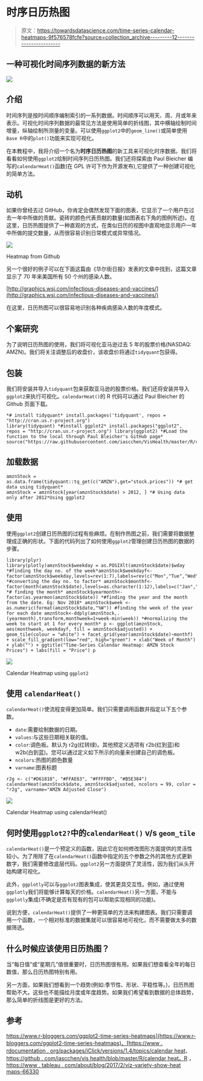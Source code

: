 # 时序日历热图

> 原文：<https://towardsdatascience.com/time-series-calendar-heatmaps-9f576578fcfe?source=collection_archive---------12----------------------->

## 一种可视化时间序列数据的新方法

![](img/2bfb20619161e45d2f77e287c96b96f8.png)

## 介绍

时间序列是按时间顺序编制索引的一系列数据。时间顺序可以用天、周、月或年来表示。可视化时间序列数据的最常见方法是使用简单的折线图，其中横轴绘制时间增量，纵轴绘制所测量的变量。可以使用`ggplot2`中的`geom_line()`或简单使用`Base R`中的`plot()`功能来实现可视化。

在本教程中，我将介绍一个名为**时序日历热图**的新工具来可视化时序数据。我们将看看如何使用`ggplot2`绘制时间序列日历热图。我们还将探索由 Paul Bleicher 编写的`calendarHeat()`函数(在 GPL 许可下作为开源发布),它提供了一种创建可视化的简单方法。

## 动机

如果你曾经去过 GitHub，你肯定会偶然发现下面的图表，它显示了一个用户在过去一年中所做的贡献。瓷砖的颜色代表贡献的数量(如图表右下角的图例所述)。在这里，日历热图提供了一种直观的方式，在类似日历的视图中直观地显示用户一年中所做的提交数量，从而很容易识别日常模式或异常情况。

![](img/39c953cab87c8c4e07493269d9f8f3f5.png)

Heatmap from Github

另一个很好的例子可以在下面这篇由《华尔街日报》发表的文章中找到，这篇文章显示了 70 年来美国所有 50 个州的感染人数。

[http://graphics.wsj.com/infectious-diseases-and-vaccines/](http://graphics.wsj.com/infectious-diseases-and-vaccines/)

在这里，日历热图可以很容易地识别各种疾病感染人数的年度模式。

## 个案研究

为了说明日历热图的使用，我们将可视化亚马逊过去 5 年的股票价格(NASDAQ: AMZN)。我们将关注调整后的收盘价，该收盘价将通过`tidyquant`包获得。

## 包装

我们将安装并导入`tidyquant`包来获取亚马逊的股票价格。我们还将安装并导入`ggplot2`来执行可视化。`calendarHeat()`的 R 代码可以通过 Paul Bleicher 的 Github 页面下载。

```
*# install tidyquant* install.packages('tidyquant', repos = "http://cran.us.r-project.org")
library(tidyquant) *#install ggplot2* install.packages("ggplot2", repos = "http://cran.us.r-project.org") library(ggplot2) *#Load the function to the local through Paul Bleicher's GitHub page* source("https://raw.githubusercontent.com/iascchen/VisHealth/master/R/calendarHeat.R")
```

## 加载数据

```
amznStock = as.data.frame(tidyquant::tq_get(c("AMZN"),get="stock.prices")) *# get data using tidyquant* 
amznStock = amznStock[year(amznStock$date) > 2012, ] *# Using data only after 2012*Using ggplot2
```

## **使用**

使用`ggplot2`创建日历热图的过程有些麻烦。在制作热图之前，我们需要将数据整理成正确的形状。下面的代码列出了如何使用`ggplot2`管理创建日历热图的数据的步骤。

```
library(plyr)
library(plotly)amznStock$weekday = as.POSIXlt(amznStock$date)$wday *#finding the day no. of the week*amznStock$weekdayf<-factor(amznStock$weekday,levels=rev(1:7),labels=rev(c("Mon","Tue","Wed","Thu","Fri","Sat","Sun")),ordered=TRUE) *#converting the day no. to factor* amznStock$monthf<-factor(month(amznStock$date),levels=as.character(1:12),labels=c("Jan","Feb","Mar","Apr","May","Jun","Jul","Aug","Sep","Oct","Nov","Dec"),ordered=TRUE) *# finding the month* amznStock$yearmonth<- factor(as.yearmon(amznStock$date)) *#finding the year and the month from the date. Eg: Nov 2018* amznStock$week <- as.numeric(format(amznStock$date,"%W")) #finding the week of the year for each date amznStock<-ddply(amznStock,.(yearmonth),transform,monthweek=1+week-min(week)) *#normalizing the week to start at 1 for every month* p <- ggplot(amznStock, aes(monthweek, weekdayf, fill = amznStock$adjusted)) + geom_tile(colour = "white") + facet_grid(year(amznStock$date)~monthf) + scale_fill_gradient(low="red", high="green") + xlab("Week of Month") + ylab("") + ggtitle("Time-Series Calendar Heatmap: AMZN Stock Prices") + labs(fill = "Price") p
```

![](img/b0c6f30095ef80a9579d0fb437f20901.png)

Calendar Heatmap using `ggplot2`

## 使用 `calendarHeat()`

`calendarHeat()`使流程变得更加简单。我们只需要调用函数并指定以下五个参数。

*   `date`:需要绘制数据的日期。
*   `values`:与这些日期相关联的值。
*   `color`:调色板。默认为 r2g(红转绿)。其他预定义选项有 r2b(红到蓝)和 w2b(白到蓝)。您可以通过定义如下所示的向量来创建自己的调色板。
*   `ncolors`:热图的颜色数量
*   `varname`:图表标题

```
r2g <- c("#D61818", "#FFAE63", "#FFFFBD", "#B5E384") calendarHeat(amznStock$date, amznStock$adjusted, ncolors = 99, color = "r2g", varname="AMZN Adjusted Close")
```

![](img/7dfb37b964ce47654088681497e64447.png)

Calendar Heatmap using calendarHeat()

## 何时使用`ggplot2?`中的`calendarHeat()` v/s `geom_tile`

`calendarHeat()`是一个预定义的函数，因此它在如何修改图形方面提供的灵活性较小。为了用除了在`calendarHeat()`函数中指定的五个参数之外的其他方式更新数字，我们需要修改底层代码。`ggplot2`另一方面提供了灵活性，因为我们从头开始构建可视化。

此外，`ggplotly`可以与`ggplot2`图表集成，使其更具交互性。例如，通过使用`ggplotly`我们将能够计算每天的价格。`calendarHeat()`另一方面，不能与`ggplotly`集成(不确定是否有现有的包可以帮助实现相同的功能)。

说到方便，`calendarHeat()`提供了一种更简单的方法来构建图表。我们只需要调用一个函数，一个相对标准的数据集就可以很容易地可视化，而不需要做太多的数据筛选。

## 什么时候应该使用日历热图？

当“每日值”或“星期几”值很重要时，日历热图很有用。如果我们想查看全年的每日数值，那么日历热图特别有用。

另一方面，如果我们想看到一个趋势(例如:季节性、形状、平稳性等。)，日历热图帮助不大。这些也不能描绘月度或年度趋势。如果我们希望看到数据的总体趋势，那么简单的折线图是更好的方法。

## 参考

[https://www.r-bloggers.com/ggplot2-time-series-heatmaps](https://www.r-bloggers.com/ggplot2-time-series-heatmaps)、[https://www . rdocumentation . org/packages/iClick/versions/1.4/topics/calendar heat](https://www.rdocumentation.org/packages/iClick/versions/1.4/topics/calendarHeat)、[https://github . com/iascchen/vis health/blob/master/R/calendar heat。R](https://github.com/iascchen/VisHealth/blob/master/R/calendarHeat.R) ，[https://www . tableau . com/about/blog/2017/2/viz-variety-show-heat maps-66330](https://www.tableau.com/about/blog/2017/2/viz-variety-show-heatmaps-66330)